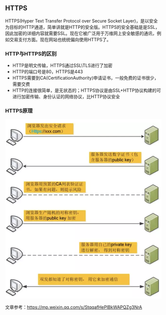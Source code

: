 ## HTTPS

HTTPS(Hyper Text Transfer Protocol over Secure Socket Layer)，是以安全为目标的HTTP通道，简单讲就是HTTP的安全版。HTTPS的安全基础是是SSL，因此加密的详细内容就需要SSL。现在它被广泛用于万维网上安全敏感的通讯，例如交易支付方面。现在网站也统统偏向使用HTTPS了。

### HTTP与HTTPS的区别

- HTTP是明文传输，HTTPS通过SSL\TLS进行了加密
- HTTP的端口号是80，HTTPS是443
- HTTPS需要到CA(CertificationAuthority)申请证书，一般免费的证书很少，需要交费
- HTTP的连接很简单，是无状态的；HTTPS协议是由SSL+HTTP协议构建的可进行加密传输、身份认证的网络协议，比HTTP协议安全

### HTTPS原理

![https_principle](./imgs/https_principle.png)

文章参考：https://mp.weixin.qq.com/s/StqqafHePlBkWAPQZg3NrA
